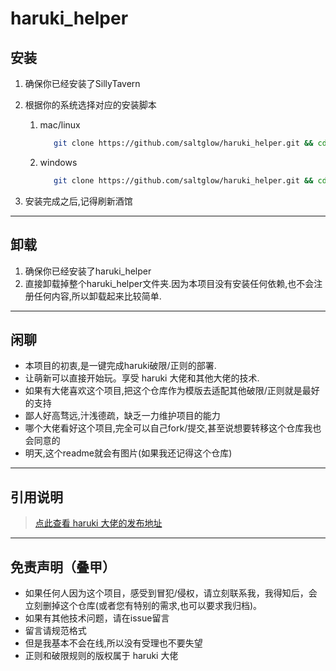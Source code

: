 # haruki_helper

## 安装

1. 确保你已经安装了SillyTavern
2. 根据你的系统选择对应的安装脚本
    1. mac/linux

        ```zsh
           git clone https://github.com/saltglow/haruki_helper.git && cd haruki_helper && npm start
        ```

    2. windows

        ```zsh
           git clone https://github.com/saltglow/haruki_helper.git && cd haruki_helper && npm start
        ```

3. 安装完成之后,记得刷新酒馆

---

## 卸载

1. 确保你已经安装了haruki_helper
2. 直接卸载掉整个haruki_helper文件夹.因为本项目没有安装任何依赖,也不会注册任何内容,所以卸载起来比较简单.

---

## 闲聊

- 本项目的初衷,是一键完成haruki破限/正则的部署.
- 让萌新可以直接开始玩。享受 haruki 大佬和其他大佬的技术.
- 如果有大佬喜欢这个项目,把这个仓库作为模版去适配其他破限/正则就是最好的支持
- 鄙人好高骛远,汁浅德疏，缺乏一力维护项目的能力
- 哪个大佬看好这个项目,完全可以自己fork/提交,甚至说想要转移这个仓库我也会同意的
- 明天,这个readme就会有图片(如果我还记得这个仓库)

---

## 引用说明

> [点此查看 haruki 大佬的发布地址](https://discord.com/channels/1134557553011998840/1353870378128244791)

---

## 免责声明（叠甲）

- 如果任何人因为这个项目，感受到冒犯/侵权，请立刻联系我，我得知后，会立刻删掉这个仓库(或者您有特别的需求,也可以要求我归档)。
- 如果有其他技术问题，请在issue留言
- 留言请规范格式
- 但是我基本不会在线,所以没有受理也不要失望
- 正则和破限规则的版权属于 haruki 大佬
